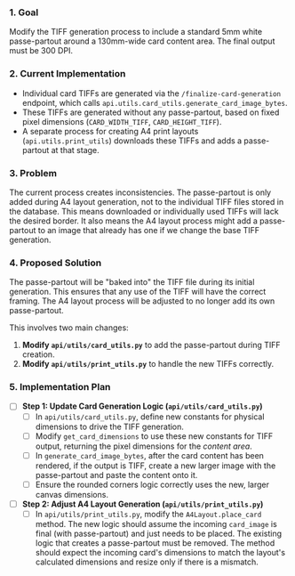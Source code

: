 ### 1. Goal

Modify the TIFF generation process to include a standard 5mm white passe-partout around a 130mm-wide card content area. The final output must be 300 DPI.

### 2. Current Implementation

- Individual card TIFFs are generated via the `/finalize-card-generation` endpoint, which calls `api.utils.card_utils.generate_card_image_bytes`.
- These TIFFs are generated without any passe-partout, based on fixed pixel dimensions (`CARD_WIDTH_TIFF`, `CARD_HEIGHT_TIFF`).
- A separate process for creating A4 print layouts (`api.utils.print_utils`) downloads these TIFFs and adds a passe-partout at that stage.

### 3. Problem

The current process creates inconsistencies. The passe-partout is only added during A4 layout generation, not to the individual TIFF files stored in the database. This means downloaded or individually used TIFFs will lack the desired border. It also means the A4 layout process might add a passe-partout to an image that already has one if we change the base TIFF generation.

### 4. Proposed Solution

The passe-partout will be "baked into" the TIFF file during its initial generation. This ensures that any use of the TIFF will have the correct framing. The A4 layout process will be adjusted to no longer add its own passe-partout.

This involves two main changes:
1.  **Modify `api/utils/card_utils.py`** to add the passe-partout during TIFF creation.
2.  **Modify `api/utils/print_utils.py`** to handle the new TIFFs correctly.

### 5. Implementation Plan

- [ ] **Step 1: Update Card Generation Logic (`api/utils/card_utils.py`)**
    - [ ] In `api/utils/card_utils.py`, define new constants for physical dimensions to drive the TIFF generation.
    - [ ] Modify `get_card_dimensions` to use these new constants for TIFF output, returning the pixel dimensions for the *content area*.
    - [ ] In `generate_card_image_bytes`, after the card content has been rendered, if the output is TIFF, create a new larger image with the passe-partout and paste the content onto it.
    - [ ] Ensure the rounded corners logic correctly uses the new, larger canvas dimensions.

- [ ] **Step 2: Adjust A4 Layout Generation (`api/utils/print_utils.py`)**
    - [ ] In `api/utils/print_utils.py`, modify the `A4Layout.place_card` method. The new logic should assume the incoming `card_image` is final (with passe-partout) and just needs to be placed. The existing logic that creates a passe-partout must be removed. The method should expect the incoming card's dimensions to match the layout's calculated dimensions and resize only if there is a mismatch. 